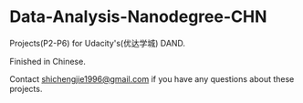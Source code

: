 # Data-Analysis-Nanodegree-CHN

Projects(P2-P6) for Udacity's(优达学城) DAND.

Finished in Chinese.

Contact shichengjie1996@gmail.com if you have any questions about these projects.
